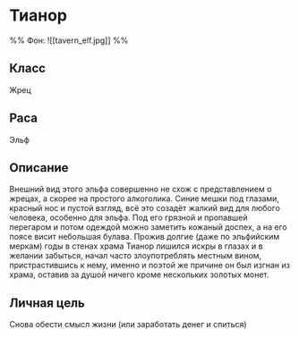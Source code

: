 # Тианор
%%
Фон: ![[tavern_elf.jpg]]
%%
## Класс
Жрец
## Раса
Эльф
## Описание
Внешний вид этого эльфа совершенно не схож с представлением о жрецах, а скорее на простого алкоголика. Синие мешки под глазами, красный нос и пустой взгляд, всё это созадёт жалкий вид для любого человека, особенно для эльфа. Под его грязной и пропавшей перегаром и потом одеждой можно заметить кожаный доспех, а на его поясе висит небольшая булава.
Прожив долгие (даже по эльфийским меркам) годы в стенах храма Тианор лишился искры в глазах и в желании забыться, начал часто злоупотреблять местным вином, пристрастившись к нему, именно и поэтой же причине он был изгнан из храма, оставив за душой ничего кроме нескольких золотых монет.
## Личная цель
Снова обести смысл жизни (или заработать денег и спиться)